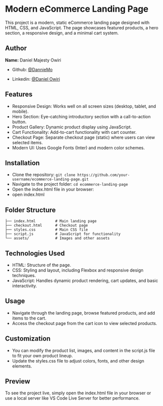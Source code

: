 # Modern eCommerce Landing Page

This project is a modern, static eCommerce landing page designed with HTML, CSS, and JavaScript. The page showcases featured products, a hero section, a responsive design, and a minimal cart system.

## Author

**Name:** Daniel Majesty Owiri

- Github: [@DannieMo](https://github.com/DannieMo)

- Linkedin: [@Daniel Owiri](https://github.com/DannieMo)

## Features

- Responsive Design: Works well on all screen sizes (desktop, tablet, and mobile).
- Hero Section: Eye-catching introductory section with a call-to-action button.
- Product Gallery: Dynamic product display using JavaScript.
- Cart Functionality: Add-to-cart functionality with cart counter.
- Checkout Page: Separate checkout page (static) where users can view selected items.
- Modern UI: Uses Google Fonts (Inter) and modern color schemes.

## Installation

- Clone the repository:
  `git clone https://github.com/your-username/ecommerce-landing-page.git`
- Navigate to the project folder:
  `cd ecommerce-landing-page`
- Open the index.html file in your browser:
- open index.html

## Folder Structure

```
├── index.html         # Main landing page
├── checkout.html      # Checkout page
├── styles.css         # Main CSS file
├── script.js          # JavaScript for functionality
└── assets/            # Images and other assets
```

## Technologies Used

- HTML: Structure of the page.
- CSS: Styling and layout, including Flexbox and responsive design techniques.
- JavaScript: Handles dynamic product rendering, cart updates, and basic interactivity.

## Usage

- Navigate through the landing page, browse featured products, and add items to the cart.
- Access the checkout page from the cart icon to view selected products.

## Customization

- You can modify the product list, images, and content in the script.js file to fit your own product lineup.
- Update the styles.css file to adjust colors, fonts, and other design elements.

## Preview

To see the project live, simply open the index.html file in your browser or use a local server like VS Code Live Server for better performance.

